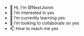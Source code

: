 - 👋 Hi, I’m @NextJionni
- 👀 I’m interested in yes
- 🌱 I’m currently learning yes
- 💞️ I’m looking to collaborate on yes
- 📫 How to reach me yes

<!---
NextJionni/NextJionni is a ✨ special ✨ repository because its `README.md` (this file) appears on your GitHub profile.
You can click the Preview link to take a look at your changes.
--->
